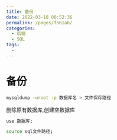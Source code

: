 ```yaml
---
title: 备份
date: 2022-03-18 00:52:36
permalink: /pages/f561ab/
categories:
  - 后端
  - SQL
tags:
  - 
---
```

# 备份

```sh
mysqldump -uroot -p 数据库名 > 文件保存路径
```

删除原有数据库,创建空数据库

```sh
use 数据库;

source sql文件路径;
```




